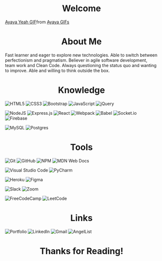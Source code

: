<h1 align="center">Welcome</h1>
<div class="tenor-gif-embed" data-postid="12992329" data-share-method="host" data-aspect-ratio="1.77778" data-width="100%"><a href="https://tenor.com/view/ayaya-yeah-happy-hapinness-kiniro-gif-12992329">Ayaya Yeah GIF</a>from <a href="https://tenor.com/search/ayaya-gifs">Ayaya GIFs</a></div> <script type="text/javascript" async src="https://tenor.com/embed.js"></script>

<h1 align="center">About Me</h1>
Fast learner and eager to explore new technologies. Able to switch between perfectionism and pragmatism. Believer in agile software development, team work and Clean Code. Always questioning the status quo and wanting to improve. Able and willing to think outside the box.

<h1 align="center">Knowledge</h1>

![HTML5](https://img.shields.io/badge/html5-%23E34F26.svg?style=for-the-badge&logo=html5&logoColor=white) ![CSS3](https://img.shields.io/badge/css3-%231572B6.svg?style=for-the-badge&logo=css3&logoColor=white) ![Bootstrap](https://img.shields.io/badge/bootstrap-%23563D7C.svg?style=for-the-badge&logo=bootstrap&logoColor=white) ![JavaScript](https://img.shields.io/badge/javascript-%23323330.svg?style=for-the-badge&logo=javascript&logoColor=%23F7DF1E) ![jQuery](https://img.shields.io/badge/jquery-%230769AD.svg?style=for-the-badge&logo=jquery&logoColor=white) 

![NodeJS](https://img.shields.io/badge/node.js-6DA55F?style=for-the-badge&logo=node.js&logoColor=white) ![Express.js](https://img.shields.io/badge/express.js-%23404d59.svg?style=for-the-badge&logo=express&logoColor=%2361DAFB) ![React](https://img.shields.io/badge/react-%2320232a.svg?style=for-the-badge&logo=react&logoColor=%2361DAFB)
![Webpack](https://img.shields.io/badge/webpack-%238DD6F9.svg?style=for-the-badge&logo=webpack&logoColor=black) ![Babel](https://img.shields.io/badge/Babel-F9DC3e?style=for-the-badge&logo=babel&logoColor=black) ![Socket.io](https://img.shields.io/badge/Socket.io-black?style=for-the-badge&logo=socket.io&badgeColor=010101) ![Firebase](https://img.shields.io/badge/firebase-%23039BE5.svg?style=for-the-badge&logo=firebase)

![MySQL](https://img.shields.io/badge/mysql-%2300f.svg?style=for-the-badge&logo=mysql&logoColor=white) ![Postgres](https://img.shields.io/badge/postgres-%23316192.svg?style=for-the-badge&logo=postgresql&logoColor=white)

<h1 align="center">Tools</h1>

![Git](https://img.shields.io/badge/git-%23F05033.svg?style=for-the-badge&logo=git&logoColor=white) ![GitHub](https://img.shields.io/badge/github-%23121011.svg?style=for-the-badge&logo=github&logoColor=white)  ![NPM](https://img.shields.io/badge/NPM-%23000000.svg?style=for-the-badge&logo=npm&logoColor=white) ![MDN Web Docs](https://img.shields.io/badge/MDN_Web_Docs-black?style=for-the-badge&logo=mdnwebdocs&logoColor=white)

![Visual Studio Code](https://img.shields.io/badge/Visual%20Studio%20Code-0078d7.svg?style=for-the-badge&logo=visual-studio-code&logoColor=white) ![PyCharm](https://img.shields.io/badge/pycharm-143?style=for-the-badge&logo=pycharm&logoColor=black&color=black&labelColor=green)

![Heroku](https://img.shields.io/badge/heroku-%23430098.svg?style=for-the-badge&logo=heroku&logoColor=white) ![Figma](https://img.shields.io/badge/figma-%23F24E1E.svg?style=for-the-badge&logo=figma&logoColor=white)

![Slack](https://img.shields.io/badge/Slack-4A154B?style=for-the-badge&logo=slack&logoColor=white) ![Zoom](https://img.shields.io/badge/Zoom-2D8CFF?style=for-the-badge&logo=zoom&logoColor=white)

![FreeCodeCamp](https://img.shields.io/badge/Freecodecamp-%23123.svg?&style=for-the-badge&logo=freecodecamp&logoColor=green) ![LeetCode](https://img.shields.io/badge/LeetCode-000000?style=for-the-badge&logo=LeetCode&logoColor=#d16c06)

<h1 align="center">Links</h1>

![Portfolio](https://img.shields.io/badge/Portfolio-%23000000.svg?style=for-the-badge&logo=firefox&logoColor=#FF7139) ![LinkedIn](https://img.shields.io/badge/linkedin-%230077B5.svg?style=for-the-badge&logo=linkedin&logoColor=white) ![Gmail](https://img.shields.io/badge/Gmail-D14836?style=for-the-badge&logo=gmail&logoColor=white) ![AngelList](https://img.shields.io/badge/AngelList-%23D4D4D4.svg?style=for-the-badge&logo=AngelList&logoColor=black)

<h1 align="center">Thanks for Reading!</h1>
